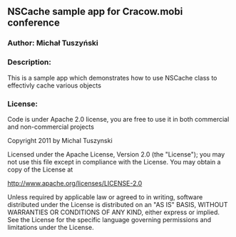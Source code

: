 ## NSCache sample app for Cracow.mobi conference

### Author: Michał Tuszyński

### Description:

This is a sample app which demonstrates how to use NSCache class to effectivly cache various objects


### License:

Code is under Apache 2.0 license, you are free to use it in both commercial and non-commercial projects

Copyright 2011 by Michal Tuszynski

Licensed under the Apache License, Version 2.0 (the "License");
you may not use this file except in compliance with the License.
You may obtain a copy of the License at

http://www.apache.org/licenses/LICENSE-2.0

Unless required by applicable law or agreed to in writing, software
distributed under the License is distributed on an "AS IS" BASIS,
WITHOUT WARRANTIES OR CONDITIONS OF ANY KIND, either express or implied.
See the License for the specific language governing permissions and
limitations under the License.